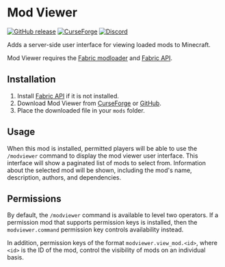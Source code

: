 # Mod Viewer

[![GitHub release](https://img.shields.io/github/release/haykam821/Mod-Viewer.svg?style=popout&label=github)](https://github.com/haykam821/Mod-Viewer/releases/latest)
[![CurseForge](https://img.shields.io/static/v1?style=popout&label=curseforge&message=project&color=6441A4)](https://www.curseforge.com/minecraft/mc-mods/mod-viewer)
[![Discord](https://img.shields.io/static/v1?style=popout&label=chat&message=discord&color=7289DA)](https://discord.gg/YtnXecuAwF)

Adds a server-side user interface for viewing loaded mods to Minecraft.

Mod Viewer requires the [Fabric modloader](https://fabricmc.net/use/) and [Fabric API](https://www.curseforge.com/minecraft/mc-mods/fabric-api).

## Installation

1. Install [Fabric API](https://www.curseforge.com/minecraft/mc-mods/fabric-api) if it is not installed.
2. Download Mod Viewer from [CurseForge](https://www.curseforge.com/minecraft/mc-mods/mod-viewer/files) or [GitHub](https://github.com/haykam821/Mod-Viewer/releases).
3. Place the downloaded file in your `mods` folder.

## Usage

When this mod is installed, permitted players will be able to use the `/modviewer` command to display the mod viewer user interface. This interface will show a paginated list of mods to select from. Information about the selected mod will be shown, including the mod's name, description, authors, and dependencies.

## Permissions

By default, the `/modviewer` command is available to level two operators. If a permission mod that supports permission keys is installed, then the `modviewer.command` permission key controls availability instead.

In addition, permission keys of the format `modviewer.view_mod.<id>`, where `<id>` is the ID of the mod, control the visibility of mods on an individual basis.
